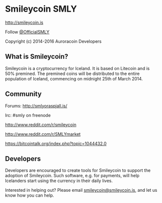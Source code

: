 # Smileycoin SMLY

http://smileycoin.is

Follow [@OfficialSMLY](https://twitter.com/OfficialSMLY)

Copyright (c) 2014-2016 Auroracoin Developers


## What is Smileycoin?

Smileycoin is a cryptocurrency for Iceland. It is based on Litecoin and is 50% premined. The premined coins will be distributed to the entire population of Iceland, commencing on midnight 25th of March 2014.


## Community

Forums: http://smlyoraspjall.is/

Irc: #smly on freenode

http://www.reddit.com/r/smileycoin

http://www.reddit.com/r/SMLYmarket

https://bitcointalk.org/index.php?topic=1044432.0


## Developers

Developers are encouraged to create tools for Smileycoin to support the adoption of Smileycoin. Such software, e.g. for payments, will help Icelanders start using the currency in their daily lives.

Interested in helping out? Please email smileycoin@smileycoin.is, and let us know how you can help.
